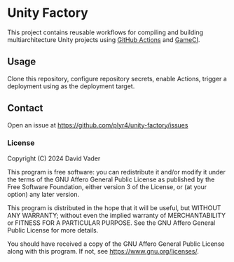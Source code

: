 # Unity Factory

This project contains reusable workflows for compiling and building multiarchitecture Unity projects using [GitHub Actions](https://docs.github.com/en/actions) and [GameCI](https://game.ci/docs/github/getting-started/).

## Usage

Clone this repository, configure repository secrets, enable Actions, trigger a deployment using <github project url> as the deployment target.

## Contact

Open an issue at <https://github.com/plyr4/unity-factory/issues>

### License

Copyright (C) 2024 David Vader

This program is free software: you can redistribute it and/or modify it under the terms of the GNU Affero General Public License as published by the Free Software Foundation, either version 3 of the License, or (at your option) any later version.

This program is distributed in the hope that it will be useful, but WITHOUT ANY WARRANTY; without even the implied warranty of MERCHANTABILITY or FITNESS FOR A PARTICULAR PURPOSE. See the GNU Affero General Public License for more details.

You should have received a copy of the GNU Affero General Public License along with this program. If not, see <https://www.gnu.org/licenses/>.